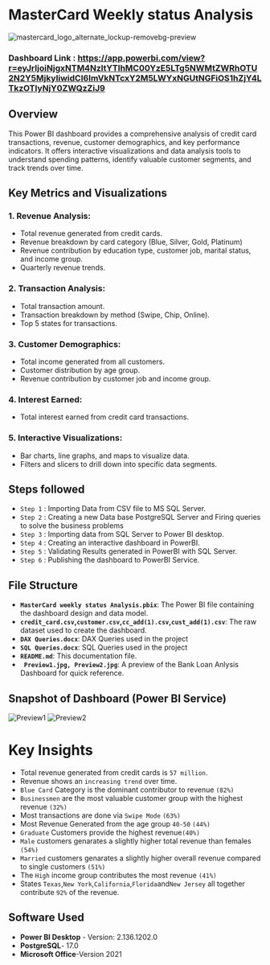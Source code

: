 # MasterCard Weekly status Analysis
![mastercard_logo_alternate_lockup-removebg-preview](https://github.com/user-attachments/assets/a8863a54-9b07-4e58-ac5e-47733f0016f1)

### Dashboard Link : https://app.powerbi.com/view?r=eyJrIjoiNjgxNTM4NzItYTlhMC00YzE5LTg5NWMtZWRhOTU2N2Y5MjkyIiwidCI6ImVkNTcxY2M5LWYxNGUtNGFiOS1hZjY4LTkzOTIyNjY0ZWQzZiJ9

## Overview

This Power BI dashboard provides a comprehensive analysis of credit card transactions, revenue, customer demographics, and key performance indicators. It offers interactive visualizations and data analysis tools to understand spending patterns, identify valuable customer segments, and track trends over time.

## Key Metrics and Visualizations

### 1. Revenue Analysis:

- Total revenue generated from credit cards.
- Revenue breakdown by card category (Blue, Silver, Gold, Platinum)
- Revenue contribution by education type, customer job, marital status, and income group.
- Quarterly revenue trends.


### 2. Transaction Analysis:

- Total transaction amount.
- Transaction breakdown by method (Swipe, Chip, Online).
- Top 5 states for transactions.

### 3. Customer Demographics:

  - Total income generated from all customers.
  - Customer distribution by age group.
  - Revenue contribution by customer job and income group.

### 4. Interest Earned:
  - Total interest earned from credit card transactions.

### 5. Interactive Visualizations:
  - Bar charts, line graphs, and maps to visualize data.
  - Filters and slicers to drill down into specific data segments.
## Steps followed 

- `Step 1` : Importing Data from CSV file to MS SQL Server.
- `Step 2` : Creating a new Data base PostgreSQL Server and Firing queries to solve the business problems
- `Step 3` : Importing data from  SQL Server to Power BI desktop.
- `Step 4` : Creating an interactive dashboard in PowerBI.
- `Step 5` : Validating Results generated in PowerBI with SQL Server.
- `Step 6` : Publishing the dashboard to PowerBI Service.

## File Structure

- **`MasterCard weekly status Analysis.pbix`**: The Power BI file containing the dashboard design and data model.
- **`credit_card.csv`,`customer.csv`,`cc_add(1).csv`,`cust_add(1).csv`**: The raw dataset used to create the dashboard.
- **`DAX Queries.docx`**: DAX Queries used in  the project
- **`SQL Queries.docx`**: SQL Queries used in the project
- **`README.md`**: This documentation file.
- **` Preview1.jpg, Preview2.jpg`**: A preview of the Bank Loan Anlysis Dashboard for quick reference.


## Snapshot of Dashboard (Power BI Service)
![Preview1](https://github.com/user-attachments/assets/1ed4575d-8115-4d4d-b0e4-23337fde4fd6)
![Preview2](https://github.com/user-attachments/assets/d516dc6b-6f03-4847-9fb5-5893b2a75b67)

 


# Key Insights


-  Total revenue generated from credit cards is `57 million`.
-  Revenue shows an `increasing trend` over time.
-  `Blue Card` Category is the dominant contributor to revenue `(82%)`
-  `Businessmen` are the most valuable customer group with the highest revenue `(32%)`
-  Most transactions are done via `Swipe Mode` `(63%)`
-  Most Revenue Generated from the age group `40-50` `(44%)`
-  `Graduate` Customers provide the highest revenue`(40%)`
-  `Male` customers genarates a slightly higher total revenue than females `(54%)`
-  `Married` customers genarates a slightly higher overall revenue compared to single customers `(51%)`
-  The `High` income group contributes the most revenue `(41%)`
-  States `Texas`,`New York`,`California`,`Florida`and`New Jersey` all together contribute `92%` of the revenue.



## Software Used

- **Power BI Desktop** - Version: 2.136.1202.0 
- **PostgreSQL**- 17.0
- **Microsoft Office**-Version 2021

